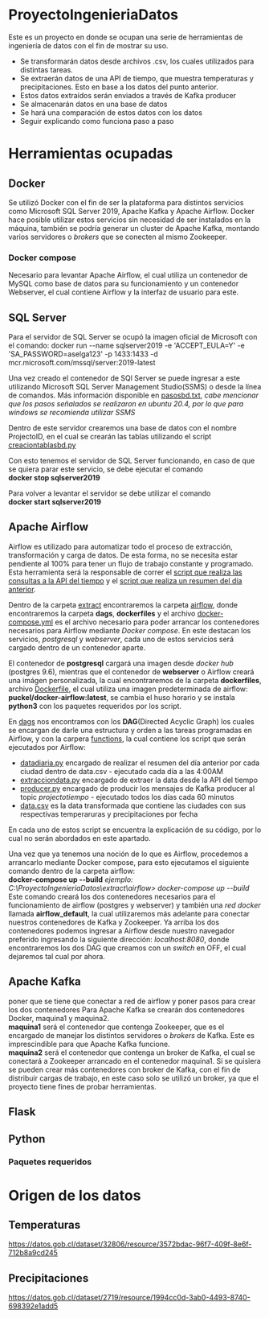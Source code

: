 # ProyectoIngenieriaDatos
Este es un proyecto en donde se ocupan una serie de herramientas de ingeniería de datos con el fin de mostrar su uso. 
* Se transformarán datos desde archivos .csv, los cuales utilizados para distintas tareas.
* Se extraerán datos de una API de tiempo, que muestra temperaturas y precipitaciones. Esto en base a los datos del punto anterior.
* Estos datos extraídos serán enviados a través de Kafka producer
* Se almacenarán datos en una base de datos
* Se hará una comparación de estos datos con los datos 
* Seguir explicando como funciona paso a paso

# Herramientas ocupadas
## Docker
Se utilizó Docker con el fin de ser la plataforma para distintos servicios como Microsoft SQL Server 2019, Apache Kafka y Apache Airflow. Docker hace posible utilizar estos servicios sin necesidad de ser instalados en la máquina, también se podría generar un cluster de Apache Kafka, montando varios servidores o *brokers* que se conecten al mismo Zookeeper.

### Docker compose
Necesario para levantar Apache Airflow, el cual utiliza un contenedor de MySQL como base de datos para su funcionamiento y un contenedor Webserver, el cual contiene Airflow y la interfaz de usuario para este.

## SQL Server
Para el servidor de SQL Server se ocupó la imagen oficial de Microsoft con el comando:
docker run --name sqlserver2019 -e 'ACCEPT_EULA=Y' -e 'SA_PASSWORD=aselga123' -p 1433:1433 -d mcr.microsoft.com/mssql/server:2019-latest

Una vez creado el contenedor de SQl Server se puede ingresar a este utilizando Microsoft SQL Server Management Studio(SSMS) o desde la línea de comandos.
Más información disponible en [pasosbd.txt](https://github.com/emeierd/ProyectoIngenieriaDatos/blob/main/flask/pasosbd.txt), *cabe mencionar que los pasos señalados se realizaron en ubuntu 20.4, por lo que para windows se recomienda utilizar SSMS*

Dentro de este servidor crearemos una base de datos con el nombre ProjectoID, en el cual se crearán las tablas utilizando el script
[creaciontablasbd.py](https://github.com/emeierd/ProyectoIngenieriaDatos/blob/main/flask/creaciontablasbd.py)

Con esto tenemos el servidor de SQL Server funcionando, en caso de que se quiera parar este servicio, se debe ejecutar el comando\
**docker stop sqlserver2019**

Para volver a levantar el servidor se debe utilizar el comando\
**docker start sqlserver2019**


## Apache Airflow
Airflow es utilizado para automatizar todo el proceso de extracción, transformación y carga de datos. De esta forma, no se necesita estar pendiente
al 100% para tener un flujo de trabajo constante y programado. Esta herramienta será la responsable de correr el [script que realiza las consultas a la API
del tiempo](https://github.com/emeierd/ProyectoIngenieriaDatos/blob/f87015b2d33a059b83d57bebcae5834df89709b9/extract/airflow/dags/functions/producer.py) y el [script que realiza un resumen del día anterior](https://github.com/emeierd/ProyectoIngenieriaDatos/blob/f87015b2d33a059b83d57bebcae5834df89709b9/extract/airflow/dags/functions/datadiaria.py).

Dentro de la carpeta [extract](https://github.com/emeierd/ProyectoIngenieriaDatos/tree/main/extract) encontraremos la carpeta [airflow](https://github.com/emeierd/ProyectoIngenieriaDatos/tree/main/extract/airflow), donde encontraremos la carpeta **dags**, **dockerfiles** y el archivo [docker-compose.yml](https://github.com/emeierd/ProyectoIngenieriaDatos/blob/f87015b2d33a059b83d57bebcae5834df89709b9/extract/airflow/docker-compose.yml) es el archivo necesario para poder arrancar los contenedores necesarios para Airflow mediante *Docker compose*. En este destacan los servicios, *postgresql* y *webserver*, cada uno de estos servicios será cargado dentro de un contenedor aparte.

El contenedor de **postgresql** cargará una imagen desde *docker hub* (postgres 9.6), mientras que el contenedor de **webserver** o Airflow creará una imágen personalizada, la cual encontraremos de la carpeta **dockerfiles**, archivo [Dockerfile](https://github.com/emeierd/ProyectoIngenieriaDatos/blob/f87015b2d33a059b83d57bebcae5834df89709b9/extract/airflow/dockerfiles/Dockerfile), el cual utiliza una imagen predeterminada de airflow: **puckel/docker-airflow:latest**, se cambia el huso horario y se instala **python3** con los paquetes requeridos por los script.

En [dags](https://github.com/emeierd/ProyectoIngenieriaDatos/tree/main/extract/airflow/dags) nos encontramos con los **DAG**(Directed Acyclic Graph) los cuales se encargan
de darle una estructura y orden a las tareas programadas en Airflow, y con la carpera [functions](https://github.com/emeierd/ProyectoIngenieriaDatos/tree/main/extract/airflow/dags/functions), la cual contiene los script que serán ejecutados por Airflow:
* [datadiaria.py](https://github.com/emeierd/ProyectoIngenieriaDatos/blob/f87015b2d33a059b83d57bebcae5834df89709b9/extract/airflow/dags/functions/datadiaria.py) encargado de realizar el resumen del día anterior por cada ciudad dentro de data.csv - ejecutado cada día a las 4:00AM
* [extracciondata.py](https://github.com/emeierd/ProyectoIngenieriaDatos/blob/f87015b2d33a059b83d57bebcae5834df89709b9/extract/airflow/dags/functions/extracciondata.py) encargado de extraer la data desde la API del tiempo
* [producer.py](https://github.com/emeierd/ProyectoIngenieriaDatos/blob/f87015b2d33a059b83d57bebcae5834df89709b9/extract/airflow/dags/functions/producer.py) encargado de producir los mensajes de Kafka producer al topic *projectotiempo* - ejecutado todos los días cada 60 minutos
* [data.csv](https://github.com/emeierd/ProyectoIngenieriaDatos/blob/f87015b2d33a059b83d57bebcae5834df89709b9/extract/airflow/dags/functions/data.csv) es la data transformada que contiene las ciudades con sus respectivas temperaruras y precipitaciones por fecha

En cada uno de estos script se encuentra la explicación de su código, por lo cual no serán abordados en este apartado.

Una vez que ya tenemos una noción de lo que es Airflow, procedemos a arrancarlo mediante Docker compose, para esto ejecutamos el siguiente comando dentro de la carpeta airflow:\
**docker-compose up --build**
*ejemplo: C:\ProyectoIngenieriaDatos\extract\airflow> docker-compose up --build*
Este comando creará los dos contenedores necesarios para el funcionamiento de airflow (postgres y webserver) y también una *red docker* llamada **airflow_default**, la cual
utilizaremos más adelante para conectar nuestros contenedores de Kafka y Zookeeper. Ya arriba los dos contenedores podemos ingresar a Airflow desde nuestro navegador preferido
ingresando la siguiente dirección: *localhost:8080*, donde encontraremos los dos DAG que creamos con un *switch* en OFF, el cual dejaremos tal cual por ahora.


## Apache Kafka
poner que se tiene que conectar a red de airflow y poner pasos para crear los dos contenedores
Para Apache Kafka se crearán dos contenedores Docker, maquina1 y maquina2.\
**maquina1** será el contenedor que contenga Zookeeper, que es el encargado de manejar los distintos servidores o *brokers* de Kafka. Este es
imprescindible para que Apache Kafka funcione.\
**maquina2** será el contenedor que contenga un broker de Kafka, el cual se conectará a Zookeeper arrancado en el contenedor maquina1. Si se quisiera
se pueden crear más contenedores con broker de Kafka, con el fin de distribuir cargas de trabajo, en este caso solo se utilizó un broker, ya que el
proyecto tiene fines de probar herramientas.


## Flask

## Python
### Paquetes requeridos

# Origen de los datos
## Temperaturas
https://datos.gob.cl/dataset/32806/resource/3572bdac-96f7-409f-8e6f-712b8a9cd245

## Precipitaciones
https://datos.gob.cl/dataset/2719/resource/1994cc0d-3ab0-4493-8740-698392e1add5
